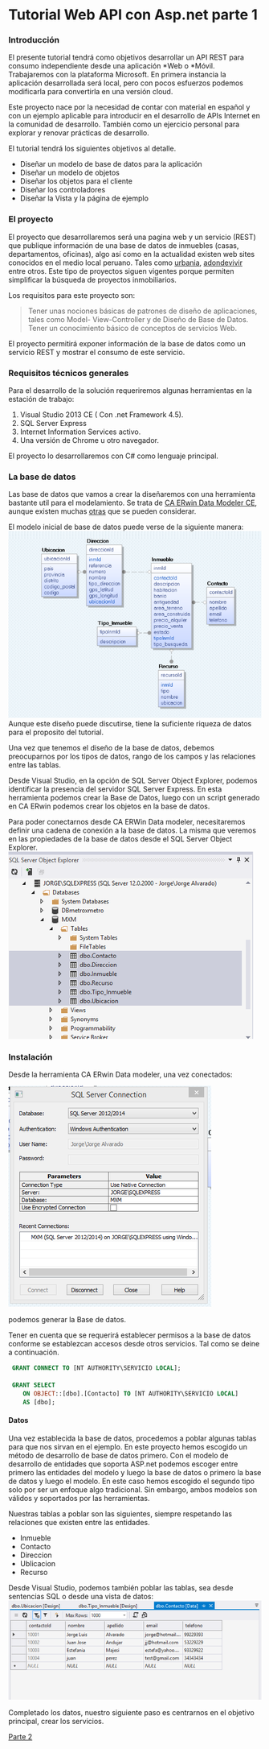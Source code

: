 # Tutorial Web API con Asp.net  parte 1

### Introducción

El presente tutorial tendrá como objetivos desarrollar un API REST para consumo independiente desde una aplicación *Web o *Móvil. Trabajaremos con la plataforma Microsoft. En primera instancia la aplicación desarrollada será local, pero con pocos esfuerzos podemos modificarla para convertirla en una versión cloud.

Este proyecto nace por la necesidad de contar con material en español y con un ejemplo aplicable para introducir en el desarrollo de APIs Internet en la comunidad de desarrollo. También como un ejercicio personal para explorar y renovar prácticas de desarrollo.

El tutorial tendrá los siguientes objetivos al detalle.

  - Diseñar un modelo de base de datos para la aplicación
  - Diseñar un modelo de objetos
  - Diseñar los objetos para el cliente
  - Diseñar los controladores
  - Diseñar la Vista y la página de ejemplo

### El proyecto

El proyecto que desarrollaremos será una pagina web y un servicio (REST) que publique información de una base de datos de inmuebles (casas, departamentos, oficinas), algo así como en la actualidad existen web sites conocidos en el medio local peruano.  Tales como [urbania][1], [adondevivir][1] entre otros. Este tipo de proyectos siguen vigentes porque permiten simplificar la búsqueda de proyectos inmobiliarios. 

Los requisitos para este proyecto son:
> Tener unas nociones básicas de patrones de diseño de aplicaciones, tales como Model- View-Controller y de Diseño de Base de Datos. Tener un conocimiento básico de conceptos de servicios Web.

El proyecto permitirá exponer información de la base de datos como un servicio REST y mostrar el consumo de este servicio. 

### Requisitos técnicos generales

Para el desarrollo de la solución requeriremos algunas herramientas en la estación de trabajo:

1. Visual Studio 2013 CE ( Con .net Framework 4.5).
2. SQL Server Express
3. Internet Information Services activo.
4. Una versión de Chrome u otro navegador.

El proyecto lo desarrollaremos con C# como lenguaje principal. 

### La base de datos

Las base de datos que vamos a crear la diseñaremos con una herramienta bastante util para el modelamiento. Se trata de [CA ERwin Data Modeler CE][3], aunque existen muchas [otras][4] que se pueden considerar.

El modelo inicial de base de datos puede verse de la siguiente manera:
![Modelo DB](/images/modeloDB.png)
Aunque este diseño puede discutirse, tiene la suficiente riqueza de datos para el proposito del tutorial.

Una vez que tenemos el diseño de la base de datos, debemos preocuparnos por los tipos de datos, rango de los campos y las relaciones entre las tablas. 

Desde Visual Studio, en la opción de SQL Server Object Explorer, podemos identificar la presencia del servidor SQL Server Express. En esta herramienta podemos crear la Base de Datos, luego con un script generado en CA ERwin podemos crear los objetos en la base de datos.

Para poder conectarnos desde CA ERWin Data modeler, necesitaremos definir una cadena de conexión a la base de datos. La misma que veremos en las propiedades de la base de datos desde el SQL Server Object Explorer.
![SQL Server Explorer](/images/SQLExpress.png)


### Instalación

Desde la herramienta CA ERwin Data modeler, una vez conectados:

![Conexión](/images/SQLconn.png) 

podemos generar la Base de datos.

Tener en cuenta que se requerirá establecer permisos a la base de datos conforme se establezcan accesos desde otros servicios. Tal como se deine a continuación.

```SQL
 GRANT CONNECT TO [NT AUTHORITY\SERVICIO LOCAL];
 
 GRANT SELECT
    ON OBJECT::[dbo].[Contacto] TO [NT AUTHORITY\SERVICIO LOCAL]
    AS [dbo];


```

#### Datos
Una vez establecida la base de datos, procedemos a poblar algunas tablas para que nos sirvan en el ejemplo. 
En este proyecto hemos escogido un método de desarrollo de base de datos primero. Con el modelo de desarrollo de entidades que soporta ASP.net podemos escoger entre primero las entidades del modelo y luego la base de datos o primero la base de datos y luego el modelo. En este caso hemos escogido el segundo tipo solo por ser un enfoque algo tradicional. Sin embargo, ambos modelos son válidos y soportados por las herramientas.

Nuestras tablas a poblar son las siguientes, siempre respetando las relaciones que existen entre las entidades.

* Inmueble
* Contacto
* Direccion
* Ublicacion
* Recurso

Desde Visual Studio, podemos también poblar las tablas, sea desde sentencias SQL o desde una vista de datos:
![Vista de datos](/images/editingdata.png)

Completado los datos, nuestro siguiente paso es centrarnos en el objetivo principal, crear los servicios.

[Parte 2](/introduccion_rest.md)

[1]:http://www.urbania.com.pe
[2]:http://www.adondevivir.com
[3]:http://erwin.com/products/data-modeler
[4]:http://stackoverflow.com/questions/166557/a-good-database-modeling-tool
